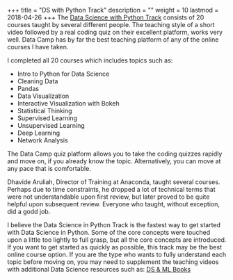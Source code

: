 +++
title = "DS with Python Track"
description = ""
weight = 10
lastmod = 2018-04-26
+++
The [Data Science with Python Track](https://www.datacamp.com/tracks/data-scientist-with-python) consists of 20 courses taught by several different people.  The teaching style of a short video followed by a real coding quiz on their excellent platform, works very well.  Data Camp has by far the best teaching platform of any of the online courses I have taken.

I completed all 20 courses which includes topics such as:

* Intro to Python for Data Science
* Cleaning Data
* Pandas
* Data Visualization
* Interactive Visualization with Bokeh
* Statistical Thinking
* Supervised Learning
* Unsupervised Learning
* Deep Learning
* Network Analysis

The Data Camp quiz platform allows you to take the coding quizzes rapidly and move on, if you already know the topic.  Alternatively, you can move at any pace that is comfortable.

Dhavide Aruliah, Director of Training at Anaconda, taught several courses.  Perhaps due to time constraints, he dropped a lot of technical terms that were not understandable upon first review, but later proved to be quite helpful upon subsequent review.  Everyone who taught, without exception, did a godd job.

I believe the Data Science in Python Track is the fastest way to get started with Data Science in Python.  Some of the core concepts were touched upon a little too lightly to full grasp, but all the core concepts are introduced.  If you want to get started as quickly as possible, this track may be the best online course option.  If you are the type who wants to fully understand each topic before moving on, you may need to supplement the teaching videos with additional Data Science resources such as: [DS & ML Books](/books/applied_ds_ml/)